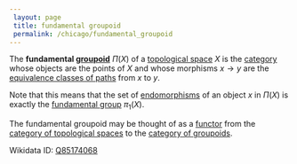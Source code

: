```yaml
---
 layout: page
 title: fundamental groupoid
 permalink: /chicago/fundamental_groupoid
---
```

The **fundamental [groupoid](https://mathgloss.github.io/MathGloss/chicago/groupoid)** $\Pi(X)$ of a [topological space](https://mathgloss.github.io/MathGloss/chicago/topological_space) $X$ is the [category](https://mathgloss.github.io/MathGloss/chicago/category) whose objects are the points of $X$ and whose morphisms $x\to y$ are the [equivalence classes of paths](https://mathgloss.github.io/MathGloss/chicago/homotopy_equivalence_of_paths) from $x$ to $y$. 

Note that this means that the set of [endomorphisms](https://mathgloss.github.io/MathGloss/chicago/endomorphism) of an object $x$ in $\Pi(X)$ is exactly the [fundamental group](https://mathgloss.github.io/MathGloss/chicago/fundamental_group) $\pi_1(X)$. 

The fundamental groupoid may be thought of as a [functor](https://mathgloss.github.io/MathGloss/chicago/functor) from the [category of topological spaces](https://mathgloss.github.io/MathGloss/chicago/category_of_topological_spaces) to the [category of groupoids](https://mathgloss.github.io/MathGloss/chicago/category_of_groupoids).

Wikidata ID: [Q85174068](https://www.wikidata.org/wiki/Q85174068)